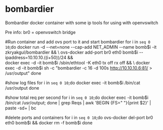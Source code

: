 # bombardier

Bombardier docker container with some ip tools for using with openvswitch

Pre info:
br0 = openvswitch bridge

#Run container and add ovs port to it and start bombardier
for i in `seq 0 10`;do docker run -d --net=none --cap-add NET_ADMIN --name bomb$i -it zkryakgul/bombardier && \
ovs-docker add-port br0 eth0 bomb$i --ipaddress=10.10.10.$(($i+50))/24 && \
docker exec -d -it bomb$i /sbin/ethtool -K eth0 tx off rx off && \
docker exec -d -it bomb$i sh -c "bombardier -c 16 -d 100s http://10.10.10.6:81/ > /usr/output"
done

#show log files
for i in `seq 0 10`;do 
docker exec -it bomb$i /bin/cat /usr/output
done

#show total req per second
for i in `seq 0 10`;do  docker exec -it bomb$i /bin/cat /usr/output; done | grep Reqs | awk 'BEGIN {FS=" "}{print $2}' | paste -sd+ | bc

#delete ports and containers
for i in `seq 0 10`;do 
ovs-docker del-port br0 eth0 bomb$i && docker rm -f bomb$i 
done
